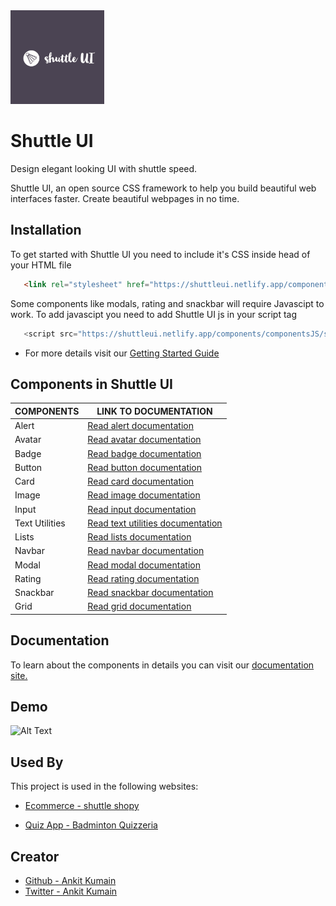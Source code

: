 
<img src="./docs-site/assets/logo.png" width="150" height="150" alt="shuttle UI logo">

# Shuttle UI

Design elegant looking UI with shuttle speed. 

Shuttle UI, an open source CSS framework to help you build beautiful web interfaces faster. Create beautiful webpages in no time.

## Installation

To get started with Shuttle UI you need to include it's CSS inside head of your HTML file
```HTML
   <link rel="stylesheet" href="https://shuttleui.netlify.app/components/components-styles/shuttleUI-main.css">
```
Some components like modals, rating and snackbar will require Javascipt to work. To add javascipt you need to add Shuttle UI js in your script tag
```Javascript
   <script src="https://shuttleui.netlify.app/components/componentsJS/shuttleui-script.js"></script>
```

- For more details visit our [Getting Started Guide](https://shuttleui.netlify.app/docs.html#Getting-started)

## Components in Shuttle UI

| COMPONENTS      | LINK TO DOCUMENTATION                                                         |
| ----------------- | ------------------------------------------------------------------ |
| Alert | [Read alert documentation](https://shuttleui.netlify.app/docs.html#Alerts) |
| Avatar | [Read avatar documentation](https://shuttleui.netlify.app/docs.html#Avatar) |
| Badge | [Read badge documentation](https://shuttleui.netlify.app/docs.html#Badge) |
| Button | [Read button documentation](https://shuttleui.netlify.app/docs.html#Button) |
| Card | [Read card documentation](https://shuttleui.netlify.app/docs.html#Cards) |
| Image | [Read image documentation](https://shuttleui.netlify.app/docs.html#Image) |
| Input | [Read input documentation](https://shuttleui.netlify.app/docs.html#Input) |
| Text Utilities | [Read text utilities documentation](https://shuttleui.netlify.app/docs.html#Text-utilities) |
| Lists | [Read lists documentation](https://shuttleui.netlify.app/docs.html#Lists) |
| Navbar | [Read navbar documentation](https://shuttleui.netlify.app/docs.html#Navbar) |
| Modal | [Read modal documentation](https://shuttleui.netlify.app/docs.html#Modal) |
| Rating | [Read rating documentation](https://shuttleui.netlify.app/docs.html#Rating) |
| Snackbar | [Read snackbar documentation](https://shuttleui.netlify.app/docs.html#Snackbar) |
| Grid | [Read grid documentation](https://shuttleui.netlify.app/docs.html#Grid) |


## Documentation
To learn about the components in details you can visit our [documentation site.](https://shuttleui.netlify.app/docs.html)

## Demo

![Alt Text](./docs-site/assets/doc-site-demo.gif)


## Used By

This project is used in the following websites:

- [Ecommerce - shuttle shopy](https://shuttle-shopy.netlify.app/)

- [Quiz App - Badminton Quizzeria ](https://badminton-quizzeria.netlify.app/)


## Creator

- [Github - Ankit Kumain](https://github.com/Maianki)
- [Twitter - Ankit Kumain](https://twitter.com/Ankit_k10)

